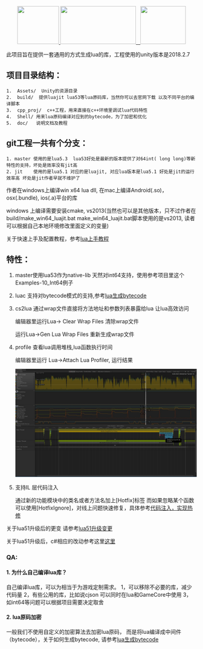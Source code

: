 <p align="center">
    <a href="https://www.lua.org/">
	    <img src="http://www.runoob.com/manual/lua53doc/logo.gif" width="110" height="100" target="_blank">
	</a>
	<a href="https://unity3d.com/cn/">
	    <img src="https://huailiang.github.io/img/unity.jpeg" width="200" height="100" target="_blank">
	</a>
    	<a href="https://huailiang.github.io/">
    	<img src="https://huailiang.github.io/img/avatar-Alex.jpg" width="120" height="100" target="_blank">
   	</a>
</p>

此项目旨在提供一套通用的方式生成lua的库，工程使用的unity版本是2018.2.7


## 项目目录结构：
```
1.  Assets/  Unity的资源目录
2.  build/  提供luajit lua53等lua原码库，当然你可以去官网下载 以及不同平台的编译脚本
3.  cpp_proj/  c++工程，用来直接在c++环境里调试lua代码特性 
4.  Shell/ 用来lua原码编译对应到的bytecode，为了加密和优化
5.  doc/   说明文档及教程
```


## git工程一共有个分支：
```
1. master 使用的是lua5.3  lua53好处是最新的版本提供了对64int( long long)等新特性的支持，坏处是效率没有jit高
2. jit    使用的是lua5.1 对应的是luajit, 对应lua版本是lua5.1 好处是jit的运行效率高 坏处是jit作者早就不维护了
```


作者在windows上编译win x64 lua dll, 在mac上编译Android(.so)，osx(.bundle), ios(.a)平台的库

windows 上编译需要安装cmake, vs2013(当然也可以是其他版本，只不过作者在build/make_win64_luajit.bat make_win64_luajit.bat脚本使用的是vs2013, 读者可以根据自己本地环境修改里面定义的变量)


关于快速上手及配置教程，参考[lua上手教程](/doc/tutor.md)

## 特性：


1. master使用lua53作为native-lib 天然对int64支持，使用参考项目里这个Examples-10_Int64例子


2. luac 支持对bytecode模式的支持,参考[lua生成bytecode](/doc/bytecode.md?_blank)


3. cs2lua 通过wrap文件直接将方法地址和参数列表暴露给lua 让lua高效访问
	
	编辑器里运行Lua-> Clear Wrap Files 清除wrap文件

	运行Lua->Gen Lua Wrap Files 重新生成wrap文件

4. profile 查看lua调用堆栈,lua函数执行时间
	
	编辑器里运行 Lua->Attach Lua Profiler, 运行结果

	![](/doc/img/profile.jpg)

5. 支持IL 层代码注入

	通过新的功能模块中的类名或者方法名加上[Hotfix]标签 而如果忽略某个函数可以使用[HotfixIgnore]，对线上问题快速修复，具体参考[代码注入，实现热修](/doc/il.md)

	


关于lua51升级后的更变 请参考[lua51升级变更](/doc/luachanges.md)

关于lua51升级后，c#相应的改动参考这里[这里](/doc/lua53.md)

### QA:

#### 1. 为什么自己编译lua库？


自己编译lua库，可以为相当于为游戏定制需求。
1，可以移除不必要的库，减少代码量 
2，有些公用的库，比如说cjson 可以同时在lua和GameCore中使用
3，如int64等问题可以根据项目需要决定取舍


#### 2. lua原码加密


一般我们不使用自定义的加密算法去加密lua原码， 而是将lua编译成中间件（bytecode），关于如何生成bytecode, 请参考[lua生成bytecode](/doc/bytecode.md?_blank)

